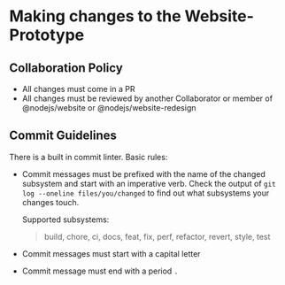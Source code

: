 # Making changes to the Website-Prototype

## Collaboration Policy

- All changes must come in a PR
- All changes must be reviewed by another Collaborator or member of
  @nodejs/website or @nodejs/website-redesign

## Commit Guidelines

There is a built in commit linter. Basic rules:

* Commit messages must be prefixed with the name of the changed subsystem and start with an imperative verb. Check the output of `git log --oneline files/you/changed` to find out what subsystems your changes touch.

  Supported subsystems:

  > build, chore, ci, docs, feat, fix, perf, refactor, revert, style, test

* Commit messages must start with a capital letter
* Commit message must end with a period `.`
